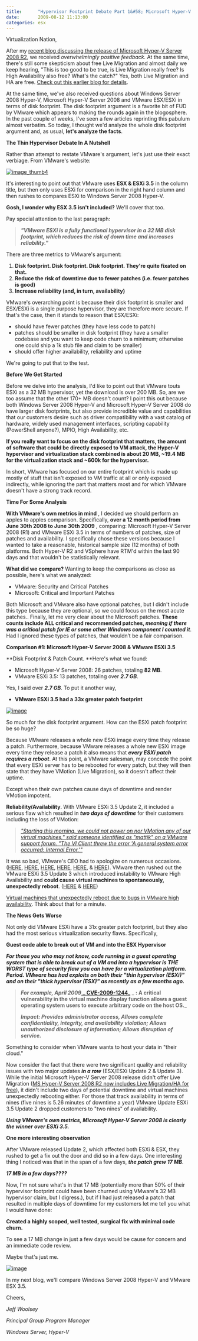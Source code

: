 ```yaml
---
title:      "Hypervisor Footprint Debate Part 1&#58; Microsoft Hyper-V Server 2008 & VMware ESXi 3.5"
date:       2009-08-12 11:13:00
categories: esx
---
```

Virtualization Nation,

After my [recent blog discussing the release of Microsoft Hyper-V Server 2008 R2](http://blogs.technet.com/virtualization/archive/2009/07/30/microsoft-hyper-v-server-2008-r2-rtm-more.aspx), we received _overwhelmingly positive feedback._ At the same time, there's still some skepticism about free Live Migration and almost daily we keep hearing, "This is too good to be true, is Live Migration really free? Is High Availability also free? What's the catch?" Yes, both Live Migration and HA are free. [Check out this earlier blog for details](http://blogs.technet.com/virtualization/archive/2009/05/06/microsoft-hyper-v-server-2008-r2-release-candidate-free-live-migration-ha-anyone.aspx).

At the same time, we've also received questions about Windows Server 2008 Hyper-V, Microsoft Hyper-V Server 2008 and VMware ESX/ESXi in terms of disk footprint. The disk footprint argument is a favorite bit of FUD by VMware which appears to making the rounds again in the blogosphere. In the past couple of weeks, I've seen a few articles reprinting this pabulum almost verbatim. So today, I thought we'd analyze the whole disk footprint argument and, as usual, **let's analyze the facts**.

**The Thin Hypervisor Debate In A Nutshell**

Rather than attempt to restate VMware's argument, let's just use their exact verbiage. From VMware's website:

[![image_thumb4](https://msdnshared.blob.core.windows.net/media/TNBlogsFS/BlogFileStorage/blogs_technet/virtualization/WindowsLiveWriter/HyperVESXESXiFootprintDebatePart1_EAF7/image_thumb4_ffbc2d6a-6984-47e4-900f-91d590a920e0.png)](file:///C:/Users/jeffwoo/AppData/Local/Temp/1/WindowsLiveWriter1286139640/supfilesE40CEB/image9.png)

It's interesting to point out that VMware uses **ESX & ESXi 3.5** in the column title, but then only uses ESXi for comparison in the right hand column and then rushes to compares ESXi to Windows Server 2008 Hyper-V.

**Gosh, I wonder why ESX 3.5 isn't included?** We'll cover that too.

Pay special attention to the last paragraph:

> _**"VMware ESXi is a fully functional hypervisor in a 32 MB disk footprint, which reduces the risk of down time and increases reliability."**_

There are three metrics to VMware's argument:

  1. **Disk footprint. Disk footprint. Disk footprint. They're quite fixated on that.**
  2. **Reduce the risk of downtime due to fewer patches (i.e. fewer patches is good)**
  3. **Increase reliability (and, in turn, availability)**



VMware's overarching point is because their disk footprint is smaller and ESX/ESXi is a single purpose hypervisor, they are therefore more secure. If that's the case, then it stands to reason that ESX/ESXi:

  * should have fewer patches (they have less code to patch) 
  * patches should be smaller in disk footprint (they have a smaller codebase and you want to keep code churn to a minimum; otherwise one could ship a 1k stub file and claim to be smaller) 
  * should offer higher availability, reliability and uptime 



We're going to put that to the test.

**Before We Get Started**

Before we delve into the analysis, I'd like to point out that VMware touts ESXi as a 32 MB hypervisor, yet the download is over 200 MB. So, are we too assume that the other 170+ MB doesn't count? I point this out because both Windows Server 2008 Hyper-V and Microsoft Hyper-V Server 2008 do have larger disk footprints, but also provide incredible value and capabilities that our customers desire such as driver compatibility with a vast catalog of hardware, widely used management interfaces, scripting capability (PowerShell anyone?), MPIO, High Availability, etc.

**__If you really want to focus on the disk footprint that matters, the amount of software that could be directly exposed to VM attack, the Hyper-V hypervisor and virtualization stack combined is about 20 MB, ~19.4 MB for the virtualization stack and ~600k for the hypervisor.__**

In short, VMware has focused on our entire footprint which is made up mostly of stuff that isn't exposed to VM traffic at all or only exposed indirectly, while ignoring the part that matters most and for which VMware doesn't have a strong track record.

**Time For Some Analysis**

**With VMware's own metrics in mind** , I decided we should perform an apples to apples comparison. Specifically, **over a 12 month period from June 30th 2008 to June 30th 2009** , comparing: Microsoft Hyper-V Server 2008 (R1) and VMware ESXi 3.5 in terms of numbers of patches, size of patches and availability. I specifically chose these versions because I wanted to take a reasonable, historical sample size (12 months) of both platforms. Both Hyper-V R2 and VSphere have RTM'd within the last 90 days and that wouldn't be statistically relevant.

**What did we compare?** Wanting to keep the comparisons as close as possible, here's what we analyzed:

  * VMware: Security and Critical Patches 
  * Microsoft: Critical and Important Patches 



Both Microsoft and VMware also have optional patches, but I didn't include this type because they are optional, so we could focus on the most acute patches.. Finally, let me very clear about the Microsoft patches. **These counts include ALL critical and recommended patches, _meaning if there was a critical patch for IE or some other Windows component I counted it_**. Had I ignored these types of patches, that wouldn’t be a fair comparison.

**Comparison #1: Microsoft Hyper-V Server 2008 & VMware ESXi 3.5**

**Disk Footprint & Patch Count. **Here's what we found:

  * Microsoft Hyper-V Server 2008: 26 patches, totaling **82 MB**.  
  * VMware ESXi 3.5: 13 patches, totaling over **_2.7 GB_**.



Yes, I said over **_2.7 GB_**. To put it another way,

  * **__VMware ESXi 3.5 had a 33x greater patch footprint__**



[![image](https://msdnshared.blob.core.windows.net/media/TNBlogsFS/BlogFileStorage/blogs_technet/virtualization/WindowsLiveWriter/HypervisorFootprintDebatePart1Microsof.5_6ED2/image_thumb.png)](https://msdnshared.blob.core.windows.net/media/TNBlogsFS/BlogFileStorage/blogs_technet/virtualization/WindowsLiveWriter/HypervisorFootprintDebatePart1Microsof.5_6ED2/image_2.png) 

So much for the disk footprint argument. How can the ESXi patch footprint be so huge?

Because VMware releases a whole new ESXi image every time they release a patch. Furthermore, because VMware releases a whole new ESXi image every time they release a patch it also means that **_every ESXi patch requires a reboot_**. At this point, a VMware salesman, may concede the point that every ESXi server has to be rebooted for every patch, but they will then state that they have VMotion (Live Migration), so it doesn't affect their uptime.

Except when their own patches cause days of downtime and render VMotion impotent.

**Reliability/Availability**. With VMware ESXi 3.5 Update 2, it included a serious flaw which resulted in **_two days of downtime_** for their customers including the loss of VMotion:

> _["Starting this morning, we could not power on nor VMotion any of our virtual machines," said someone identified as "mattjk" on a VMware support forum. "The VI Client threw the error 'A general system error occurred: Internal Error.'"](http://www.computerworld.com/s/article/9112439/VMware_licensing_bug_blacks_out_virtual_servers)_

It was so bad, VMware's CEO had to apologize on numerous occasions. ([HERE](http://www.computerworld.com/action/article.do?command=viewArticleBasic&articleId=9112439), [HERE](http://www.techworld.com.au/article/257277/vmware_ceo_apologizes_virtual-server_bug), [HERE](http://blogs.zdnet.com/virtualization/?p=506), [HERE](http://marcusoh.blogspot.com/2008/08/dont-roll-vmware-update-2-yet.html), [HERE](http://communities.vmware.com/thread/162377), & [HERE](http://kb2.vmware.com/kb/1006716.html)). VMware then rushed out the VMware ESXi 3.5 Update 3 which introduced instability to VMware High Availability and **could cause virtual machines to spontaneously, unexpectedly reboot**. ([HERE](http://kb.vmware.com/selfservice/microsites/search.do?language=en_US&cmd=displayKC&externalId=1007899) & [HERE](http://blog.scottlowe.org/2008/12/12/vmware-ha-problem-with-update-3/))

[Virtual machines that unexpectedly reboot due to bugs in VMware high availability](http://en.wikipedia.org/wiki/Irony). Think about that for a minute.

**The News Gets Worse**

Not only did VMware ESXi have a 31x greater patch footprint, but they also had the most serious virtualization security flaws. Specifically,

**__Guest code able to break out of VM and into the ESX Hypervisor__**

_**For those you who may not know, code running in a guest operating system that is able to break out of a VM and into a hypervisor is _THE WORST type of security flaw you can have for a virtualization platform_. Period. VMware has had exploits on both their "thin hypervisor (ESXi)" and on their "thick hypervisor (ESX)" _as recently as a few months ago_.**_

> _**For example, April 2009**_[ _ **CVE-2009-1244**_](http://web.nvd.nist.gov/view/vuln/detail?vulnId=CVE-2009-1244) _ **: A critical vulnerability in the virtual machine display function allows a guest operating system users to execute arbitrary code on the host OS.**_
> 
> _**Impact: Provides administrator access, Allows complete confidentiality, integrity, and availability violation; Allows unauthorized disclosure of information; Allows disruption of service.**_

Something to consider when VMware wants to host your data in "their cloud."

Now consider the fact that there were two significant quality and reliability issues with two major updates **_in a row_** (ESX/ESXi Update 2  & Update 3). While the initial Microsoft Hyper-V Server 2008 release didn't offer Live Migration ([MS Hyper-V Server 2008 R2 now includes Live Migration/HA for free](http://blogs.technet.com/virtualization/archive/2009/07/30/microsoft-hyper-v-server-2008-r2-rtm-more.aspx)), it didn't include two days of potential downtime and virtual machines unexpectedly rebooting either. For those that track availability in terms of nines (five nines is 5.26 minutes of downtime a year) VMware Update ESXi 3.5 Update 2 dropped customers to "two nines" of availability.

**_Using VMware's own metrics, Microsoft Hyper-V Server 2008 is clearly the winner over ESXi 3.5._**

**One more interesting observation**

After VMware released Update 2, which affected both ESXi & ESX, they rushed to get a fix out the door and did so in a few days. One interesting thing I noticed was that in the span of a few days, **_the patch grew 17 MB_**.

**_17 MB in a few days????_**

Now, I'm not sure what's in that 17 MB (potentially more than 50% of their hypervisor footprint could have been churned using VMware's 32 MB hypervisor claim, but I digress.), but if I had just released a patch that resulted in multiple days of downtime for my customers let me tell you what I would have done:

**Created a highly scoped, well tested, surgical fix with minimal code churn.**

To see a 17 MB change in just a few days would be cause for concern and an immediate code review.

Maybe that's just me.

[![image](https://msdnshared.blob.core.windows.net/media/TNBlogsFS/BlogFileStorage/blogs_technet/virtualization/WindowsLiveWriter/HypervisorFootprintDebatePart1Microsof.5_6ED2/image_thumb_1.png)](https://msdnshared.blob.core.windows.net/media/TNBlogsFS/BlogFileStorage/blogs_technet/virtualization/WindowsLiveWriter/HypervisorFootprintDebatePart1Microsof.5_6ED2/image_4.png)

In my next blog, we'll compare Windows Server 2008 Hyper-V and VMware ESX 3.5.

Cheers,

_Jeff Woolsey_

_Principal Group Program Manager_

_Windows Server, Hyper-V_
